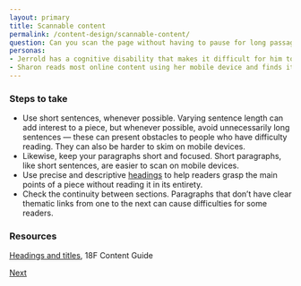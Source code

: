 ```yaml
---
layout: primary
title: Scannable content
permalink: /content-design/scannable-content/
question: Can you scan the page without having to pause for long passages? Can you quickly grasp the meaning of a section based on its heading?
personas:
- Jerrold has a cognitive disability that makes it difficult for him to read long, uninterrupted passages of text. 
- Sharon reads most online content using her mobile device and finds it difficult to navigate long paragraphs.
---
```


### Steps to take
- Use short sentences, whenever possible. Varying sentence length can add interest to a piece, but whenever possible, avoid unnecessarily long sentences — these can present obstacles to people who have difficulty reading. They can also be harder to skim on mobile devices.
- Likewise, keep your paragraphs short and focused. Short paragraphs, like short sentences, are easier to scan on mobile devices.
- Use precise and descriptive [headings](https://content-guide.18f.gov/headings-and-titles/) to help readers grasp the main points of a piece without reading it in its entirety.
- Check the continuity between sections. Paragraphs that don’t have clear thematic links from one to the next can cause difficulties for some readers.

### Resources
[Headings and titles](https://content-guide.18f.gov/headings-and-titles/), 18F Content Guide

<a class="usa-button button-next" href="{{ site.baseurl }}/content-design/images/">
  Next <i class="fa fa-chevron-right" aria-hidden="true"></i>
</a>
